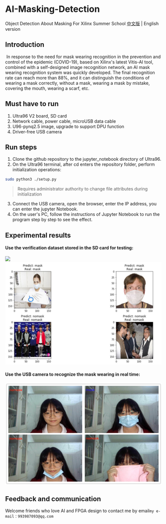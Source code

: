 # AI-Masking-Detection
Object Detection About Masking For Xilinx Summer School
[中文版](README-zh.md) | English version

## Introduction
​		In response to the need for mask wearing recognition in the prevention and control of the epidemic (COVID-19), based on Xilinx's latest Vitis-AI tool, combined with a self-designed image recognition network, an AI mask wearing recognition system was quickly developed. The final recognition rate can reach more than 88%, and it can distinguish the conditions of wearing a mask correctly, without a mask, wearing a mask by mistake, covering the mouth, wearing a scarf, etc.

## Must have to run

1. Ultra96 V2 board, SD card
2. Network cable, power cable, microUSB data cable
3. U96-pynq2.5 image, upgrade to support DPU function
4. Driver-free USB camera

## Run steps

1. Clone the github repository to the jupyter_notebook directory of Ultra96.
2. On the Ultra96 terminal, after cd enters the repository folder, perform initialization operations:
``` bash
sudo python3 ./setup.py
```
> Requires administrator authority to change file attributes during initialization
3. Connect the USB camera, open the browser, enter the IP address, you can enter the jupyter Notebook.
4. On the user's PC, follow the instructions of Jupyter Notebook to run the program step by step to see the effect.

## Experimental results

#### Use the verification dataset stored in the SD card for testing:

![](https://github.com/seujingwei/Masking-Detection/image/result1.jpg)
![](./image/result2.jpg)

#### Use the USB camera to recognize the mask wearing in real time:
![](.\image\result3.png)

## Feedback and communication

Welcome friends who love AI and FPGA design to contact me by email`my e-mail：993987093@qq.com`

